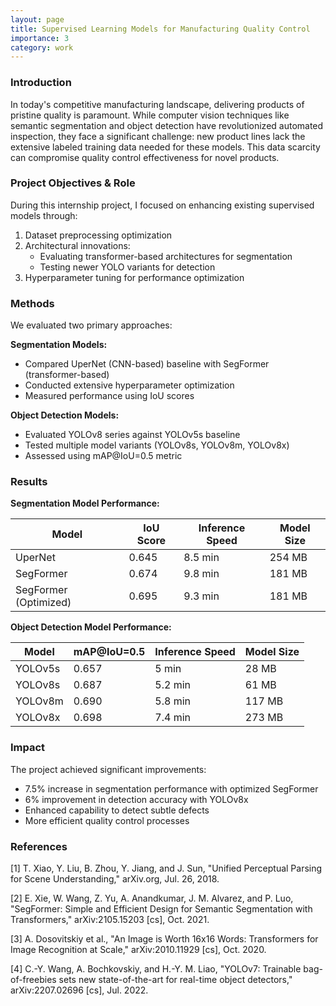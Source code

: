 ```yaml
---
layout: page
title: Supervised Learning Models for Manufacturing Quality Control
importance: 3
category: work
---
```


### Introduction
In today's competitive manufacturing landscape, delivering products of pristine quality is paramount. While computer vision techniques like semantic segmentation and object detection have revolutionized automated inspection, they face a significant challenge: new product lines lack the extensive labeled training data needed for these models. This data scarcity can compromise quality control effectiveness for novel products.

### Project Objectives & Role
During this internship project, I focused on enhancing existing supervised models through:
1. Dataset preprocessing optimization
2. Architectural innovations:
   - Evaluating transformer-based architectures for segmentation
   - Testing newer YOLO variants for detection
3. Hyperparameter tuning for performance optimization

### Methods
We evaluated two primary approaches:

**Segmentation Models:**
- Compared UperNet (CNN-based) baseline with SegFormer (transformer-based)
- Conducted extensive hyperparameter optimization
- Measured performance using IoU scores

**Object Detection Models:**
- Evaluated YOLOv8 series against YOLOv5s baseline
- Tested multiple model variants (YOLOv8s, YOLOv8m, YOLOv8x)
- Assessed using mAP@IoU=0.5 metric

### Results

**Segmentation Model Performance:**

<div class="table-responsive">
  <table class="table">
    <thead>
      <tr>
        <th>Model</th>
        <th>IoU Score</th>
        <th>Inference Speed</th>
        <th>Model Size</th>
      </tr>
    </thead>
    <tbody>
      <tr>
        <td>UperNet</td>
        <td>0.645</td>
        <td>8.5 min</td>
        <td>254 MB</td>
      </tr>
      <tr>
        <td>SegFormer</td>
        <td>0.674</td>
        <td>9.8 min</td>
        <td>181 MB</td>
      </tr>
      <tr>
        <td>SegFormer (Optimized)</td>
        <td>0.695</td>
        <td>9.3 min</td>
        <td>181 MB</td>
      </tr>
    </tbody>
  </table>
</div>

**Object Detection Model Performance:**

<div class="table-responsive">
  <table class="table">
    <thead>
      <tr>
        <th>Model</th>
        <th>mAP@IoU=0.5</th>
        <th>Inference Speed</th>
        <th>Model Size</th>
      </tr>
    </thead>
    <tbody>
      <tr>
        <td>YOLOv5s</td>
        <td>0.657</td>
        <td>5 min</td>
        <td>28 MB</td>
      </tr>
      <tr>
        <td>YOLOv8s</td>
        <td>0.687</td>
        <td>5.2 min</td>
        <td>61 MB</td>
      </tr>
      <tr>
        <td>YOLOv8m</td>
        <td>0.690</td>
        <td>5.8 min</td>
        <td>117 MB</td>
      </tr>
      <tr>
        <td>YOLOv8x</td>
        <td>0.698</td>
        <td>7.4 min</td>
        <td>273 MB</td>
      </tr>
    </tbody>
  </table>
</div>

### Impact
The project achieved significant improvements:
- 7.5% increase in segmentation performance with optimized SegFormer
- 6% improvement in detection accuracy with YOLOv8x
- Enhanced capability to detect subtle defects
- More efficient quality control processes

### References
[1] T. Xiao, Y. Liu, B. Zhou, Y. Jiang, and J. Sun, "Unified Perceptual Parsing for Scene Understanding," arXiv.org, Jul. 26, 2018.

[2] E. Xie, W. Wang, Z. Yu, A. Anandkumar, J. M. Alvarez, and P. Luo, "SegFormer: Simple and Efficient Design for Semantic Segmentation with Transformers," arXiv:2105.15203 [cs], Oct. 2021.

[3] A. Dosovitskiy et al., "An Image is Worth 16x16 Words: Transformers for Image Recognition at Scale," arXiv:2010.11929 [cs], Oct. 2020.

[4] C.-Y. Wang, A. Bochkovskiy, and H.-Y. M. Liao, "YOLOv7: Trainable bag-of-freebies sets new state-of-the-art for real-time object detectors," arXiv:2207.02696 [cs], Jul. 2022.
